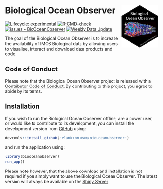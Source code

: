 
<!-- README.md is generated from README.Rmd. Please edit that file -->

# Biological Ocean Observer <a href="https://github.com/PlanktonTeam/BioOceanObserver"><img src="inst/app/www/BOO_Hex.png" align="right" height="139"/>

<!-- badges: start -->

[![Lifecycle:
experimental](https://img.shields.io/badge/lifecycle-experimental-orange.svg)](https://lifecycle.r-lib.org/articles/stages.html#experimental)
[![R-CMD-check](https://github.com/PlanktonTeam/BioOceanObserver/actions/workflows/R-CMD-check.yaml/badge.svg)](https://github.com/PlanktonTeam/BioOceanObserver/actions/workflows/R-CMD-check.yaml)
[![issues -
BioOceanObserver](https://img.shields.io/github/issues/PlanktonTeam/BioOceanObserver)](https://github.com/PlanktonTeam/BioOceanObserver/issues)
[![Weekly Data
Update](https://github.com/PlanktonTeam/BioOceanObserver/actions/workflows/UpdateData.yaml/badge.svg)](https://github.com/PlanktonTeam/BioOceanObserver/actions/workflows/UpdateData.yaml)
<!-- badges: end -->

The goal of the Biological Ocean Observer is to increase the
availability of IMOS Biological data by allowing users to visualise,
interact and download data products and code.

## Code of Conduct

Please note that the Biological Ocean Observer project is released with
a [Contributor Code of
Conduct](https://contributor-covenant.org/version/2/0/CODE_OF_CONDUCT.html).
By contributing to this project, you agree to abide by its terms.

## Installation

If you wish to run the Biological Ocean Observer offline, are a power
user, or would like to contribute to its development, you can install
the development version from [GitHub](https://github.com/) using:

``` r
devtools::install_github("PlanktonTeam/BioOceanObserver")
```

and run the application using:

``` r
library(biooceanobserver)
run_app()
```

Please note however, that the above download and installation is not
required if you simply want to use the Biological Ocean Observer. The
latest version will always be available on the [Shiny
Server](https://shiny.csiro.au/BioOceanObserver)
